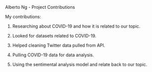 Alberto Ng - Project Contributions

My contributions:

1. Researching about COVID-19 and how it is related to our topic.

2. Looked for datasets related to COVID-19.

3. Helped cleaning Twitter data pulled from API.

4. Pulling COVID-19 data for data analysis.

5. Using the sentimental analysis model and relate back to our topic. 
